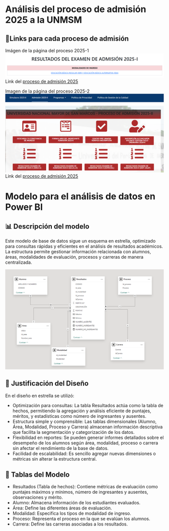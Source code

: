 # Análisis del proceso de admisión 2025 a la UNMSM
## 🔗Links para cada proceso de admisión
Imágen de la página del proceso 2025-1
![Imágen link 2025-1](imagenes/20251.png)
Link del [proceso de admisión 2025](https://admision.unmsm.edu.pe/Website20251/)

Imagen de la página del proceso 2025-2
![Imágen link 2025-1](imagenes/20252.png)
Link del [proceso de admisión 2025](https://admision.unmsm.edu.pe/portal/admision2025-ii/)

# Modelo para el análisis de datos en Power BI
## 📊 Descripción del modelo
Este modelo de base de datos sigue un esquema en estrella, optimizado para consultas rápidas y eficientes en el análisis de resultados académicos. La estructura permite gestionar información relacionada con alumnos, áreas, modalidades de evaluación, procesos y carreras de manera centralizada.

![Imágen vista 1 Power BI](imagenes/ModeloEstrellaPowerBI.png)
## 📌 Justificación del Diseño
En el diseño en estrella se utilizó:

- Optimización para consultas: La tabla Resultados actúa como la tabla de hechos, permitiendo la agregación y análisis eficiente de puntajes, méritos, y estadísticas como número de ingresantes y ausentes.
- Estructura simple y comprensible: Las tablas dimensionales (Alumno, Área, Modalidad, Proceso y Carrera) almacenan información descriptiva que facilita la segmentación y categorización de los datos.
- Flexibilidad en reportes: Se pueden generar informes detallados sobre el desempeño de los alumnos según área, modalidad, proceso o carrera sin afectar el rendimiento de la base de datos.
- Facilidad de escalabilidad: Es sencillo agregar nuevas dimensiones o métricas sin alterar la estructura central.

## 📂 Tablas del Modelo
- Resultados (Tabla de hechos): Contiene métricas de evaluación como puntajes máximos y mínimos, número de ingresantes y ausentes, observaciones y mérito.
- Alumno: Almacena información de los estudiantes evaluados.
- Área: Define las diferentes áreas de evaluación.
- Modalidad: Especifica los tipos de modalidad de ingreso.
- Proceso: Representa el proceso en la que se evalúan los alumnos.
- Carrera: Define las carreras asociadas a los resultados.